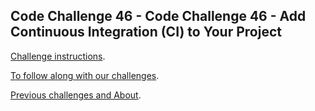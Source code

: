 ## Code Challenge 46 - Code Challenge 46 - Add Continuous Integration (CI) to Your Project

[Challenge instructions](http://pybit.es/codechallenge46.html).

[To follow along with our challenges](https://github.com/pybites/challenges/blob/master/INSTALL.md).

[Previous challenges and About](http://pybit.es/pages/challenges.html).
